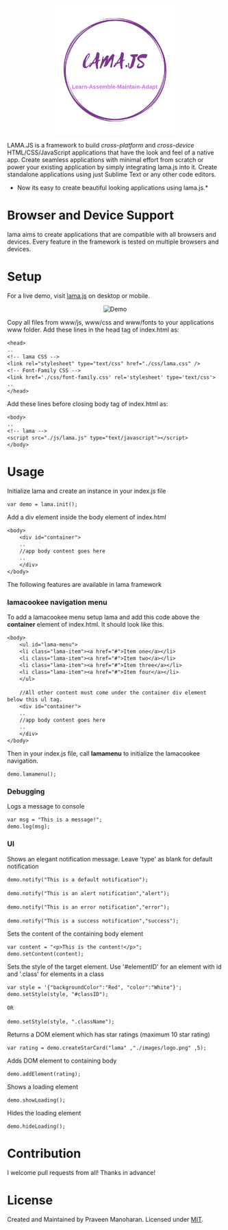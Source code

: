 <p align="center">
<img src="/images/icon.png" alt="lama.js logo" width="300" height="300"/>
</p>

LAMA.JS is a framework to build *cross-platform* and *cross-device* HTML/CSS/JavaScript applications that have the look and feel of a native app. Create seamless applications with minimal effort from scratch or power your existing application by simply integrating lama.js into it. Create standalone applications using just Sublime Text or any other code editors.

* Now its easy to create beautiful looking applications using lama.js.*

# Browser and Device Support

lama aims to create applications that are compatible with all browsers and devices. Every feature in the framework is tested on multiple browsers and devices.

# Setup

For a live demo, visit [lama.js](https://praveen-manohar.github.io/lamajs/) on desktop or mobile.
<p align="center">
<img src="./images/demo.gif" alt="Demo"/>
</p>

Copy all files from www/js, www/css and www/fonts to your applications www folder.
Add these lines in the head tag of index.html as:

    <head>
    ..
    <!-- lama CSS -->
    <link rel="stylesheet" type="text/css" href="./css/lama.css" />
    <!-- Font-Family CSS -->
    <link href='./css/font-family.css' rel='stylesheet' type='text/css'>
    ..
    </head>

Add these lines before closing body tag of index.html as:

    <body>
    ..
    <!-- lama -->
    <script src="./js/lama.js" type="text/javascript"></script>
    </body>

# Usage

Initialize lama and create an instance in your index.js file

    var demo = lama.init();

Add a div element inside the body element of index.html

    <body>
        <div id="container">
        ..
        //app body content goes here
        ..
        </div>
    </body>

The following features are available in lama framework

### lamacookee navigation menu

To add a lamacookee menu setup lama and add this code above the **container** element of index.html. It should look like this.

    <body>
        <ul id="lama-menu">
        <li class="lama-item"><a href="#">Item one</a></li>
        <li class="lama-item"><a href="#">Item two</a></li>
        <li class="lama-item"><a href="#">Item three</a></li>
        <li class="lama-item"><a href="#">Item four</a></li>
        </ul>
    
        //All other content must come under the container div element below this ul tag.
        <div id="container">
        ..
        //app body content goes here
        ..
        </div>
    </body>

Then in your index.js file, call **lamamenu** to initialize the lamacookee navigation.
    
    demo.lamamenu();

### Debugging

Logs a message to console

    var msg = "This is a message!";
    demo.log(msg);

### UI

Shows an elegant notification message. Leave 'type' as blank for default notification

    demo.notify("This is a default notification");

    demo.notify("This is an alert notification","alert");

    demo.notify("This is an error notification","error");

    demo.notify("This is a success notification","success");

Sets the content of the containing body element

    var content = "<p>This is the content!</p>";
    demo.setContent(content);

Sets the style of the target element. Use '#elementID' for an element with id and '.class' for elements in a class

    var style = '{"backgroundColor":"Red", "color":"White"}';
    demo.setStyle(style, "#classID");

    OR

    demo.setStyle(style, ".className");

Returns a DOM element which has star ratings (maximum 10 star rating)

    var rating = demo.createStarCard("lama" ,"./images/logo.png" ,5);

Adds DOM element to containing body

    demo.addElement(rating);

Shows a loading element

    demo.showLoading();

Hides the loading element

    demo.hideLoading();

# Contribution

I welcome pull requests from all! Thanks in advance!


# License

Created and Maintained by Praveen Manoharan. Licensed under [MIT](LICENSE).
